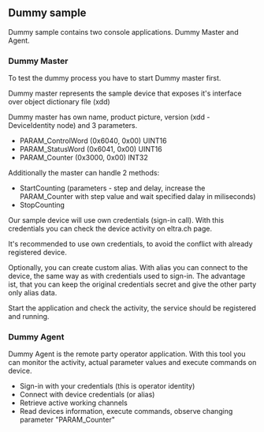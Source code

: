 ## Dummy sample

Dummy sample contains two console applications. Dummy Master and Agent.

### Dummy Master

To test the dummy process you have to start Dummy master first.

Dummy master represents the sample device that exposes it's interface over object dictionary file (xdd)

Dummy master has own name, product picture, version (xdd - DeviceIdentity node) and 3 parameters.

- PARAM_ControlWord (0x6040, 0x00) UINT16
- PARAM_StatusWord (0x6041, 0x00) UINT16
- PARAM_Counter (0x3000, 0x00) INT32

Additionally the master can handle 2 methods:

- StartCounting (parameters - step and delay, increase the PARAM_Counter with step value and wait specified dalay in miliseconds)
- StopCounting

Our sample device will use own credentials (sign-in call). With this credentials you can check the device activity on eltra.ch page.

It's recommended to use own credentials, to avoid the conflict with already registered device.

Optionally, you can create custom alias. With alias you can connect to the device, the same way as with credentials used to sign-in.
The advantage ist, that you can keep the original credentials secret and give the other party only alias data. 

Start the application and check the activity, the service should be registered and running.

### Dummy Agent

Dummy Agent is the remote party operator application. With this tool you can monitor the activity, actual parameter values and execute commands on device.

- Sign-in with your credentials (this is operator identity)
- Connect with device credentials (or alias)
- Retrieve active working channels
- Read devices information, execute commands, observe changing parameter "PARAM_Counter"